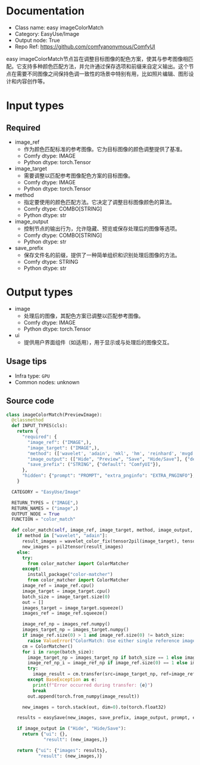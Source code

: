 
# Documentation
- Class name: easy imageColorMatch
- Category: EasyUse/Image
- Output node: True
- Repo Ref: https://github.com/comfyanonymous/ComfyUI

easy imageColorMatch节点旨在调整目标图像的配色方案，使其与参考图像相匹配。它支持多种颜色匹配方法，并允许通过保存选项和前缀来自定义输出。这个节点在需要不同图像之间保持色调一致性的场景中特别有用，比如照片编辑、图形设计和内容创作等。

# Input types
## Required
- image_ref
    - 作为颜色匹配标准的参考图像。它为目标图像的颜色调整提供了基准。
    - Comfy dtype: IMAGE
    - Python dtype: torch.Tensor
- image_target
    - 需要调整以匹配参考图像配色方案的目标图像。
    - Comfy dtype: IMAGE
    - Python dtype: torch.Tensor
- method
    - 指定要使用的颜色匹配方法。它决定了调整目标图像颜色的算法。
    - Comfy dtype: COMBO[STRING]
    - Python dtype: str
- image_output
    - 控制节点的输出行为，允许隐藏、预览或保存处理后的图像等选项。
    - Comfy dtype: COMBO[STRING]
    - Python dtype: str
- save_prefix
    - 保存文件名的前缀，提供了一种简单组织和识别处理后图像的方法。
    - Comfy dtype: STRING
    - Python dtype: str

# Output types
- image
    - 处理后的图像，其配色方案已调整以匹配参考图像。
    - Comfy dtype: IMAGE
    - Python dtype: torch.Tensor
- ui
    - 提供用户界面组件（如适用），用于显示或与处理后的图像交互。


## Usage tips
- Infra type: `GPU`
- Common nodes: unknown


## Source code
```python
class imageColorMatch(PreviewImage):
  @classmethod
  def INPUT_TYPES(cls):
    return {
      "required": {
        "image_ref": ("IMAGE",),
        "image_target": ("IMAGE",),
        "method": (['wavelet', 'adain', 'mkl', 'hm', 'reinhard', 'mvgd', 'hm-mvgd-hm', 'hm-mkl-hm'],),
        "image_output": (["Hide", "Preview", "Save", "Hide/Save"], {"default": "Preview"}),
        "save_prefix": ("STRING", {"default": "ComfyUI"}),
      },
      "hidden": {"prompt": "PROMPT", "extra_pnginfo": "EXTRA_PNGINFO"},
    }

  CATEGORY = "EasyUse/Image"

  RETURN_TYPES = ("IMAGE",)
  RETURN_NAMES = ("image",)
  OUTPUT_NODE = True
  FUNCTION = "color_match"

  def color_match(self, image_ref, image_target, method, image_output, save_prefix, prompt=None, extra_pnginfo=None):
    if method in ["wavelet", "adain"]:
      result_images = wavelet_color_fix(tensor2pil(image_target), tensor2pil(image_ref)) if method == 'wavelet' else adain_color_fix(tensor2pil(image_target), tensor2pil(image_ref))
      new_images = pil2tensor(result_images)
    else:
      try:
        from color_matcher import ColorMatcher
      except:
        install_package("color-matcher")
        from color_matcher import ColorMatcher
      image_ref = image_ref.cpu()
      image_target = image_target.cpu()
      batch_size = image_target.size(0)
      out = []
      images_target = image_target.squeeze()
      images_ref = image_ref.squeeze()

      image_ref_np = images_ref.numpy()
      images_target_np = images_target.numpy()
      if image_ref.size(0) > 1 and image_ref.size(0) != batch_size:
        raise ValueError("ColorMatch: Use either single reference image or a matching batch of reference images.")
      cm = ColorMatcher()
      for i in range(batch_size):
        image_target_np = images_target_np if batch_size == 1 else images_target[i].numpy()
        image_ref_np_i = image_ref_np if image_ref.size(0) == 1 else images_ref[i].numpy()
        try:
          image_result = cm.transfer(src=image_target_np, ref=image_ref_np_i, method=method)
        except BaseException as e:
          print(f"Error occurred during transfer: {e}")
          break
        out.append(torch.from_numpy(image_result))

      new_images = torch.stack(out, dim=0).to(torch.float32)

    results = easySave(new_images, save_prefix, image_output, prompt, extra_pnginfo)

    if image_output in ("Hide", "Hide/Save"):
      return {"ui": {},
              "result": (new_images,)}

    return {"ui": {"images": results},
            "result": (new_images,)}

```
